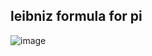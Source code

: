 ## leibniz formula for pi



![image](https://github.com/user-attachments/assets/cab55fcf-f8ee-4b80-a9f9-54191c0ce8af)

